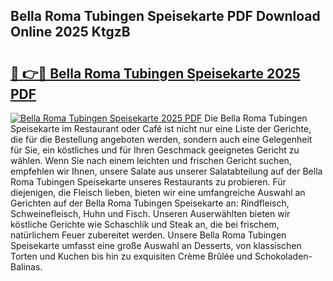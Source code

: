 ## Bella Roma Tubingen Speisekarte PDF Download Online 2025 KtgzB

# <h2><a href="http://gca16tr.nevu.top/?p=Bella+Roma+Tubingen+Speisekarte">🔗 👉🔴 Bella Roma Tubingen Speisekarte 2025 PDF</a></h2>

[![Bella Roma Tubingen Speisekarte 2025 PDF](https://i.imgur.com/dBaPXMq.png)](http://gca16tr.nevu.top/?p=Bella+Roma+Tubingen+Speisekarte)
Die Bella Roma Tubingen Speisekarte im Restaurant oder Café ist nicht nur eine Liste der Gerichte, die für die Bestellung angeboten werden, sondern auch eine Gelegenheit für Sie, ein köstliches und für Ihren Geschmack geeignetes Gericht zu wählen. Wenn Sie nach einem leichten und frischen Gericht suchen, empfehlen wir Ihnen, unsere Salate aus unserer Salatabteilung auf der Bella Roma Tubingen Speisekarte unseres Restaurants zu probieren. Für diejenigen, die Fleisch lieben, bieten wir eine umfangreiche Auswahl an Gerichten auf der Bella Roma Tubingen Speisekarte an: Rindfleisch, Schweinefleisch, Huhn und Fisch. Unseren Auserwählten bieten wir köstliche Gerichte wie Schaschlik und Steak an, die bei frischem, natürlichem Feuer zubereitet werden. Unsere Bella Roma Tubingen Speisekarte umfasst eine große Auswahl an Desserts, von klassischen Torten und Kuchen bis hin zu exquisiten Crème Brûlée und Schokoladen-Balinas.
